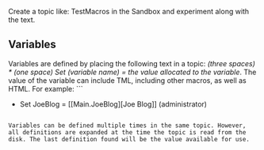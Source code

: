 Create a topic like: TestMacros in the Sandbox and experiment along with the text.

## Variables	

Variables are defined by placing the following text in a topic: _(three spaces) \* (one space) Set (variable name) = the value allocated to the variable_. The value of the variable can include TML, including other macros, as well as HTML. For example: ```
   * Set JoeBlog = [[Main.JoeBlog][Joe Blog]] (administrator)
``` defines the variable JoeBlog and when you write ([Joe Blog](/devwiki/bin/view/Main/JoeBlog) (administrator)) in the topic, the text will translate to (Joe Blog (administrator)). Variables can take any amount of content, like the results of a search. But variables are limited in scope to the topic where they are defined. Note that the variable definition is active, even in &lt;verbatim&gt; ... &lt;/verbatim&gt; tags.

Variables can be defined multiple times in the same topic. However, all definitions are expanded at the time the topic is read from the disk. The last definition found will be the value available for use.